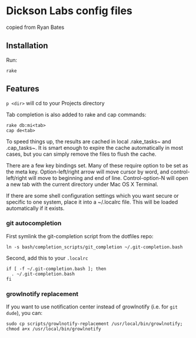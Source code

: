 # Dickson Labs config files

copied from Ryan Bates

## Installation

Run:

    rake

## Features

``p <dir>`` will cd to your Projects directory

Tab completion is also added to rake and cap commands:

    rake db:mi<tab>
    cap de<tab>

To speed things up, the results are cached in local .rake_tasks~ and
.cap_tasks~. It is smart enough to expire the cache automatically in
most cases, but you can simply remove the files to flush the cache.

There are a few key bindings set. Many of these require option to be
set as the meta key. Option-left/right arrow will move cursor by word,
and control-left/right will move to beginning and end of line.
Control-option-N will open a new tab with the current directory under
Mac OS X Terminal.

If there are some shell configuration settings which you want secure
or specific to one system, place it into a ~/.localrc file. This will
be loaded automatically if it exists.

### git autocompletion

First symlink the git-completion script from the dotfiles repo:

    ln -s bash/completion_scripts/git_completion ~/.git-completion.bash

Second, add this to your `.localrc`

    if [ -f ~/.git-completion.bash ]; then
      . ~/.git-completion.bash
    fi

### growlnotify replacement

If you want to use notification center instead of growlnotify (i.e. for `git dude`), you can:

    sudo cp scripts/growlnotify-replacement /usr/local/bin/growlnotify; chmod a+x /usr/local/bin/growlnotify
